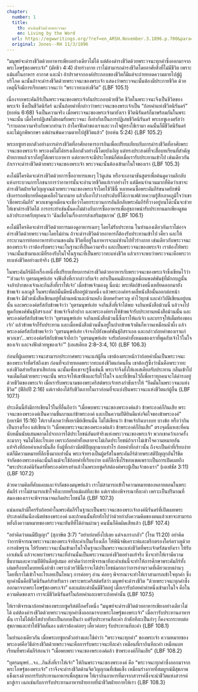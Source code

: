 ```yaml
---
chapter:
  number: 1
  title:
    th: ดำเนินชีวิตด้วยพระวจนะ
    en: Living by the Word
  url: https://egwwritings.org/?ref=en_ARSH.November.3.1896.p.700&para=1060.218
  original: Jones--RH 11/3/1896
---
```


“มนุษย์จะดำรงชีวิตด้วยอาหารเพียงอย่างเดียวไม่ได้ แต่ต้องดำรงชีวิตด้วยพระวจนะทุกคำซึ่งออกมาจากพระโอษฐ์ของพระเจ้า” (มัทธิว 4:4) ฝ่ายร่างกาย เราไม่สามารถดำรงชีวิตโดยอาศัยสิ่งที่ไม่มีชีวิต เพราะแม้แต่ในอาหาร อากาศ และน้ำ ถ้าปราศจากองค์ประกอบของชีวิตก็มีแต่จะถ่ายทอดความตายไปสู่ผู้บริโภค ฉะนั้นถ้าจะดำรงชีวิตด้วยพระวจนะของพระเจ้า แสดงว่าพระวจนะนั้นต้องมีประกายชีวิต ด้วยเหตุนี้จึงมีการเรียกพระวจนะว่า “พระวาทะแห่งขีวิต” {LBF 105.1}

เนื่องจากพระคัมภีร์เป็นพระวจนะของพระเจ้าอันประกอบด้วยชีวิต ชีวิตในพระวจนะจึงเป็นชีวิตของพระเจ้า ซึ่งเป็นชีวิตนิรัดร์ ฉะนั้นถ้อยคำที่กล่าวว่าพระวจนะของพระเจ้าเป็น “ถ้อยคำแห่งชีวิตนิรันดร์” (ยอห์น 6:68) จึงเป็นความจริง เมื่อพระวจนะของพระเจ้ามายังเรา ชีวิตนิรันดร์ก็มาพร้อมกันในพระวจนะนั้น เมื่อใครปฏิเสธไม่ยอมรับพระวจนะ ก็เท่ากับเป็นการปฏิเสธชีวิตนิรันดร์ พระเยซูเองตรัสว่า “เราบอกความจริงกับพวกท่านว่า ถ้าใครฟังคำของเราและวางใจผู้ทรงใช้เรามา คนนั้นก็มีชีวิตนิรันดร์และไม่ถูกพิพากษา แต่ผ่านพ้นความตายไปสู่ชีวิตแล้ว” (ยอห์น 5:24) {LBF 105.2}

พระเยซูทรงยกตัวอย่างการดำรงชีวิตที่อาศัยอาหารการกินเพื่อเปรียบเทียบกับการดำรงชีวิตที่อาศัยพระวจนะของพระเจ้า พระองค์ไม่ได้ทรงเลือกตัวอย่างนี้โดยบังเอิญ แต่ทรงประสงค์ที่จะสื่อบทเรียนที่สำคัญ ฝ่ายกายแล้วเราก็อยู่ได้เพราะอาหาร แต่อาหารจะมีประโยชน์ก็ต่อเมื่อเรารับประทานเข้าไป เช่นเดียวกัน ถ้าเราจะดำรงชีวิตด้วยพระวจนะของพระเจ้า พระวจนะนั้นต้องเข้ามาในใจของเรา {LBF 105.3}

คงไม่มีใครคิดจะดำรงชีวิตด้วยการซื้ออาหารแพงๆ ไว้ดูเล่น หรือจะเอามาชันสูตรเพื่อค้นดูความลึกลับแห่งกระบวนการโภชนาการว่าอาหารนั้นจะอำนวยชีวิตแก่เราอย่างไร แต่มีคนจำนวนมากที่คิดว่าเขาจะดำรงชีวิตฝ่ายจิตวิญญาณด้วยพระวจนะของพระเจ้าโดยใช้วิธีนี้ หลายคนซื้อพระคัมภีร์ขนาดยักษ์มีเชิงอรรถอธิบายที่คลุมเคลือไว้มากมาย แล้วก็เอาไปวางประดับที่โต๊ะกาแฟด้วยความรู้สึกภาคภูมิใจว่าเขา ‘เชื่อพระคัมภีร์’ พวกเขาดูเหมือนจะเชื่อว่าโดยกระบวนการอันลึกลับพระคัมภีร์ที่วางอยู่บนโต๊ะนั้นจะช่วยให้เขาดำรงชีวิตได้ การกระทำเช่นนั้นคงไม่ต่างกับการซื้ออาหารเพื่อสุขภาพน่ารับประทานมาเพียงดูชม แล้วประกาศกับทุกคนว่า ‘ฉันเชื่อในเรื่องการส่งเสริมสุขภาพ’ {LBF 106.1}

คงไม่มีใครคิดจะดำรงชีวิตด้วยการมองดูอาหารเฉยๆ โดยไม่รับประทาน ในทำนองเดียวกันเราไม่อาจดำรงชีวิตด้วยพระวจนะโดยไม่อ่าน ถ้าจะดำรงชีวิตด้วยอาหารก็ต้องรับประทานเข้าไป เคี้ยว และให้กระบวนการย่อยอาหารทำงานของมัน ชีวิตที่อยู่ในอาหารจะแผ่ซ่านไปทั่วร่างกาย เช่นเดียวกับพระวจนะของพระเจ้า เราต้องรับพระวจนะในฐานะที่เป็นความจริง และเป็นพระวจนะของพระเจ้า เราต้องให้พระวจนะนั้นเข้ามาและมีที่รองรับในใจในฐานะที่เป็นพระวาทะแห่งชีวิต แล้วเราจะพบว่าพระวจนะคือพระวาทะแห่งชีวิตอย่างแท้จริง {LBF 106.2}

ในพระคัมภีร์มีอีกเรื่องหนึ่งที่เปรียบเทียบการดำรงชีวิตด้วยอาหารกับพระวจนะของพระเจ้าซึ่งเขียนไว้ว่า “‘ส่วนเจ้า บุตรมนุษย์เอ๋ย จงฟังสิ่งที่เรากล่าวกับเจ้า อย่าเป็นคนมักกบฏเหมือนพงศ์พันธุ์ที่มักกบฏนั้น จงอ้าปากของเจ้าและกินสิ่งที่เราให้เจ้า’ เมื่อข้าพเจ้ามองดู นี่แน่ะ พระหัตถ์ข้างหนึ่งเหยียดออกมายังข้าพเจ้า และดูสิ ในพระหัตถ์นั้นมีหนังสืออยู่ม้วนหนึ่ง แล้วพระองค์ทรงคลี่หนังสือนั้นออกต่อหน้าข้าพเจ้า มีตัวหนังสือเขียนอยู่ทั้งด้านหน้าและด้านหลัง มีบทคร่ำครวญ คำไว้ทุกข์ และคำวิบัติเขียนอยู่บนนั้น และพระองค์ตรัสกับข้าพเจ้าว่า ‘บุตรมนุษย์เอ๋ย จงกินสิ่งที่เจ้าได้พบ จงกินหนังสือม้วนนี้ แล้วจงไปพูดกับพงศ์พันธุ์อิสราเอล’ ข้าพเจ้าจึงอ้าปาก และพระองค์ทรงให้ข้าพเจ้ารับประทานหนังสือม้วนนั้น และพระองค์ตรัสกับข้าพเจ้าว่า ‘บุตรมนุษย์เอ๋ย จงกินหนังสือม้วนนี้ซึ่งเราให้แก่เจ้า และบรรจุให้เต็มท้องของเจ้า’ แล้วข้าพเจ้าก็รับประทาน และเมื่อหนังสือม้วนนั้นอยู่ในปากข้าพเจ้ามันก็หวานเหมือนน้ำผึ้ง แล้วพระองค์ตรัสกับข้าพเจ้าว่า ‘บุตรมนุษย์เอ๋ย เจ้าจงไปยังพงศ์พันธุ์อิสราเอล และกล่าวถ้อยคำของเราแก่พวกเขา’…พระองค์ตรัสกับข้าพเจ้าอีกว่า ‘บุตรมนุษย์เอ๋ย จงรับถ้อยคำทั้งหมดของเราที่พูดกับเจ้าไว้ในใจของเจ้า และจงฟังด้วยหูของเจ้า’” (เอเสเคียล 2:8–3:4, 10) {LBF 106.3}

ก่อนที่ผู้เผยพระวจนะสามารถประกาศพระวจนะแก่ผู้อื่น เขาต้องตระหนักว่าถ้อยคำนั้นเป็นพระวจนะของพระเจ้าที่ตรัสถึงเขา ก่อนที่จะถ่ายทอดพระวาทะแห่งชีวิตแก่คนอื่น เขาต้องรู้ซึ้งว่านั่นคือพระวาทะแห่งชีวิตสำหรับเขาเสียก่อน ฉะนั้นเพื่อเขาจะรู้ซึ้งเช่นนี้ พระเจ้าจึงสั่งให้เอเสเคียลรับประทาน กลืนเข้าไปจนเต็มอิ่มด้วยพระวจนะนั้น พระเจ้าให้เขาฟังและรับไว้ในใจ และที่เขียนไว้ก็เพื่อเราทุกคนจะได้ดำรงอยู่ด้วยชีวิตของพระเจ้า เมื่อเรารับพระนามของพระคริสต์พระเจ้าทรงกำชับเราให้ “ยึดมั่นในพระวจนะแห่งชีวิต” (ฟีลิปปี 2:16) แต่เราต้องได้รับชีวิตภายในเราก่อนที่จะแบ่งปันพระวจนะแห่งชีวิตแก่ผู้อื่น {LBF 107.1}

ประเด็นนี้ยังมีการเขียนไว้ในที่อื่นอีกว่า “เมื่อพบพระวจนะของพระองค์แล้ว ข้าพระองค์ก็กินเสีย พระวจนะของพระองค์เป็นความชื่นบานแก่ข้าพระองค์ และเป็นความปีติยินดีแห่งจิตใจของข้าพระองค์” (เยเรมีย์ 15:16) ให้เราสังเกตว่าที่เยเรมีย์เขียนนั้น ไม่ได้เขียนว่า ข้าพเจ้ากินบางบท บางข้อ หรือว่ากินเป็นบางเรื่อง แต่เขียนว่า “เมื่อพบพระวจนะของพระองค์แล้ว ข้าพระองค์ก็กินเสีย” ตรงจุดนี้แหละที่คนนับหมื่นนับแสนพลาดไปจากการได้ประโยชน์อันแท้จริงแห่งพระวจนะของพระเจ้า พวกเขาคว้าเอาครั้งละมากๆ จนไม่ได้อะไรเลย เพราะถ้อยคำทั้งหลายจะไม่เกิดประโยชน์ถ้าเราไม่เข้าใจความหมายอันแท้จริงที่ถ้อยคำเหล่านั้นสื่อ ยิ่งผู้ที่กล่าวมีสติปัญญามากเท่าไร ถ้อยคำที่กล่าวนั้น ถึงจะเป็นคำที่เรียบง่ายแต่ก็มีความหมายที่ลึกซึ้งมากเท่านั้น พระเจ้าทรงเป็นผู้ตรัสในพระคัมภีร์ด้วยพระสติปัญญาอันไร้ขีดจำกัดของพระองค์ฉะนั้นถึงแม้จะใช้ถ้อยคำที่เรียบง่าย แต่ก็ลึกซึ้งไร้ขอบเขตเพราะเป็นการเปิดเผยถึง “พระประสงค์นิรันดร์ที่พระองค์ทรงทำแล้วในพระเยซูคริสต์องค์พระผู้เป็นเจ้าของเรา” (เอเฟซัส 3:11) {LBF 107.2}

ด้วยความคิดที่คับแคบและจำกัดของมนุษย์แล้ว เราไม่สามารถเข้าใจความหมายของหลายตอนในพระคัมภีร์ เราไม่สามารถเข้าใจทีละบทหรือแม้แต่ทีละข้อ แต่เราต้องพิจารณาทีละคำ เพราะเป็นปริมาณที่สมองของเราจะพิจารณาจนเกิดประโยชน์ได้ {LBF 107.3}

แน่นอนถ้ามีใครรับถ้อยคำในพระคัมภีร์ในฐานะเป็นพระวจนะของพระเจ้าองค์นิรันดร์ที่เปิดเผยพระประสงค์อันเนืองนิตย์ของพระองค์ และถ้าคนนั้นทึกทักไปว่าด้วยกำลังความคิดของตนแล้วเขาจะสามารถหยั่งถึงความหมายของพระวจนะทันทีที่ได้อ่านผ่านๆ คนนั้นก็คิดผิดเสียแล้ว {LBF 107.4}

“อย่าคิดว่าตนมีปัญญา” (สุภาษิต 3:7) “อย่าเย่อหยิ่งไปเลย แต่จงเกรงกลัว” (โรม 11:20) อย่าคิดว่าการพิจารณาพระวจนะของพระเจ้าทีละคำเป็นเรื่องเล็ก ให้พินิจพิเคราะห์และตรึกตรองใคร่ครวญด้วยการอธิษฐาน ให้รับพระวจนะนั้นเข้ามาในใจในฐานะเป็นพระวจนะแห่งชีวิตที่พระเจ้าตรัสมายังเรา ให้รับเอาเช่นนี้ แล้วจะพบว่าพระวจนะที่อ่านนั้นเป็นพระวจนะแห่งชีวิตอย่างแท้จริง ซึ่งจะทำให้เรามีความชื่นบานและความปีติยินดีอยู่เสมอ อย่าคิดว่าการพิจารณาทีละคำเช่นนี้จะทำให้การศึกษาพระคัมภีร์ทั้งเล่มหรือบทใดบทหนึ่งล่าช้า เพราะด้วยวิธีนี้เราจะได้ประโยชน์มากกว่าการอ่านรวดที่เดียวแบบผ่านๆ โดยที่เราไม่เข้าใจอะไรเลยเป็นไหนๆ การค่อยๆ อ่าน ค่อยๆ พิจารณาจะทำให้เราสามารถเข้าใจทุกคำ ซึ่งทุกคำนั้นคือชีวิตนิรันดร์สำหรับเรา เพราะพระคริสต์ตรัสว่า มนุษย์จะดำรงชีวิต “ด้วยพระวจนะทุกคำซึ่งออกมาจากพระโอษฐ์ของพระเจ้า” และแต่ละคำนั้นมีชีวิตอยู่ เมื่อเรารับถ้อยคำคำหนึ่งเข้ามาในใจ คือในความคิดของเรา เราจะมีชีวิตนิรันดร์ในถ้อยคำและเพราะถ้อยคำนั้น {LBF 107.5}

ให้เราพิจารณาถ้อยคำของพระเยซูคริสต์อีกครั้งหนึ่ง “มนุษย์จะดำรงชีวิตด้วยอาหารเพียงอย่างเดียวไม่ได้ แต่ต้องดำรงชีวิตด้วยพระวจนะทุกคำซึ่งออกมาจากพระโอษฐ์ของพระเจ้า” เมื่อเรารับประทานอาหารนั้น เราไม่ได้ตักใสปากทีละเป็นกอบเป็นกำ แต่รับประทานทีละคำ ถ้าตักทีละเป็นกำๆ ก็คงจะกระทบต่อสุขภาพและทำให้ชีวิตสั้นลง แต่เราต้องค่อยๆ เคี้ยวค่อยๆ รับประทานทีละคำ {LBF 108.1}

ในทำนองเดียวกัน เมื่อพระเยซูยกตัวอย่างและใช้คำว่า “พระวจนะทุกคำ” ของพระเจ้า ความหมายของพระองค์คือวิธีดำรงชีวิตด้วยพระวจนะคือการรับพระวจนะทีละคำ เหมือนที่เรากินทีละคำ เหมือนบทเรียนที่พระคัมภีร์สอนว่า “เมื่อพบพระวจนะของพระองค์แล้ว ข้าพระองค์ก็กินเสีย” {LBF 108.2}

“บุตรมนุษย์…จง…กินสิ่งที่เราให้เจ้า” ให้กินพระวจนะของพระองค์ คือ “พระวจนะทุกคำซึ่งออกมาจากพระโอษฐ์ของพระเจ้า” เราจึงจะดำรงชีวิตด้านจิตวิญญาณที่เข้มแข็ง เหมือนร่างกายที่สมบูรณ์มีสุขภาพแข็งแรงด้วยการรับประทานอาหารเพื่อสุขภาพ ให้เรากินอาหารที่มาจากสวรรค์ซึ่งจะนำชีวิตแห่งสวรรค์มาสู่เรา เฉกเช่นกับการรับประทานอาหารฝ่ายกายที่นำชีวิตฝ่ายกายให้เรา {LBF 108.3}
